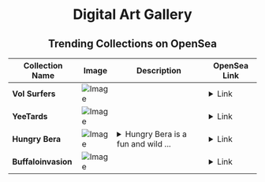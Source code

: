 <div align="center">

# Digital Art Gallery

## Trending Collections on OpenSea

| Collection Name                       | Image                                                                                     | Description                       | OpenSea Link                                                                                          |
|---------------------------------------|-------------------------------------------------------------------------------------------|-----------------------------------|--------------------------------------------------------------------------------------------------------|
| **Vol Surfers** | ![Image](https://i.seadn.io/s/raw/files/b3a5b074c75cce7a8c17f1b1890976a9.png?w=500&auto=format?w=200&auto=format) |  | <details><summary>Link</summary>[Vol Surfers](https://opensea.io/collection/vol-surfers-202)</details> |
| **YeeTards** | ![Image](https://i.seadn.io/s/raw/files/b116dc45ce8266a852c24229a4abc1c1.png?w=500&auto=format?w=200&auto=format) |  | <details><summary>Link</summary>[YeeTards](https://opensea.io/collection/yeetards-143)</details> |
| **Hungry Bera** | ![Image](https://i.seadn.io/s/raw/files/1c003836d93382a716e752e3f784a713.png?w=500&auto=format?w=200&auto=format) | <details><summary>Hungry Bera is a fun and wild ...</summary>Hungry Bera is a fun and wild NFT collection featuring a mischievous bear always on the hunt for its next feast, blending humor and adventure in every piece.</details> | <details><summary>Link</summary>[Hungry Bera](https://opensea.io/collection/hungry-bera-145)</details> |
| **Buffaloinvasion** | ![Image](https://i.seadn.io/s/raw/files/c229faaef35a5ceba3be099a54bb052c.jpg?w=500&auto=format?w=200&auto=format) |  | <details><summary>Link</summary>[Buffaloinvasion](https://opensea.io/collection/buffaloinvasion)</details> |

</div>